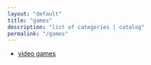 ```yaml
---
layout: "default"
title: "games"
description: "list of categories | catalog"
permalink: "/games"
---
```


- [video games](video-games/video-games.md)
